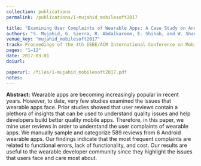 ```yaml
---
collection: publications
permalink: /publications/1-mujahid_mobilesoft2017

title: "Examining User Complaints of Wearable Apps: A Case Study on Android Wear"
authors: "S. Mujahid, G. Sierra, R. Abdalkareem, E. Shihab, and W. Shang"
venue_key: "mujahid_mobilesoft2017"
track: Proceedings of the 4th IEEE/ACM International Conference on Mobile Software Engineering and Systems (2017)
pages: "1–12"
date: 2017-03-01
doiurl: 

paperurl: /files/1-mujahid_mobilesoft2017.pdf
notes:
---
```


**Abstract:** Wearable apps are becoming increasingly popular
              in recent years. However, to date, very few studies examined
              the issues that wearable apps face. Prior studies showed that
              user reviews contain a plethora of insights that can be used
              to understand quality issues and help developers build better
              quality mobile apps. Therefore, in this paper, we mine user
              reviews in order to understand the user complaints of wearable
              apps. We manually sample and categorize 589 reviews from 6
              Android wearable apps. Our findings indicate that the most
              frequent complaints are related to functional errors, lack of
              functionality, and cost. Our results are useful to the wearable
              developer community since they highlight the issues that users
              face and care most about.